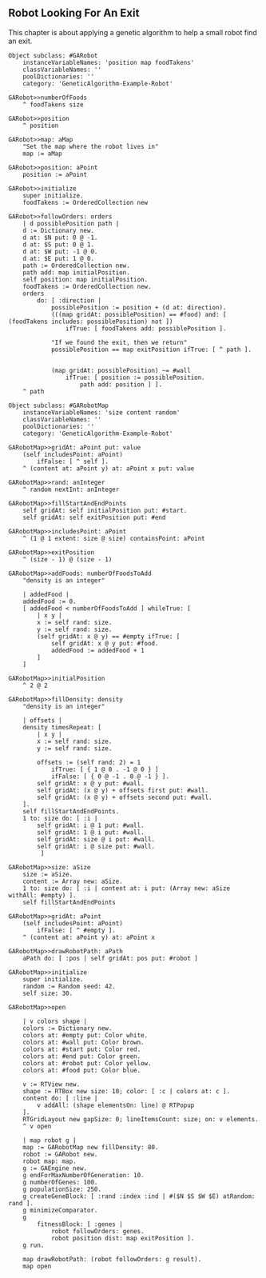 ## Robot Looking For An ExitThis chapter is about applying a genetic algorithm to help a small robot find an exit. ```SmalltalkObject subclass: #GARobot	instanceVariableNames: 'position map foodTakens'	classVariableNames: ''	poolDictionaries: ''	category: 'GeneticAlgorithm-Example-Robot'``````SmalltalkGARobot>>numberOfFoods	^ foodTakens size``````SmalltalkGARobot>>position	^ position``````SmalltalkGARobot>>map: aMap	"Set the map where the robot lives in"	map := aMap``````SmalltalkGARobot>>position: aPoint	position := aPoint``````SmalltalkGARobot>>initialize	super initialize.	foodTakens := OrderedCollection new``````SmalltalkGARobot>>followOrders: orders	| d possiblePosition path |	d := Dictionary new.	d at: $N put: 0 @ -1.	d at: $S put: 0 @ 1.	d at: $W put: -1 @ 0.	d at: $E put: 1 @ 0.	path := OrderedCollection new.	path add: map initialPosition.	self position: map initialPosition.	foodTakens := OrderedCollection new.	orders		do: [ :direction | 			possiblePosition := position + (d at: direction).			(((map gridAt: possiblePosition) == #food) and: [ (foodTakens includes: possiblePosition) not ])				ifTrue: [ foodTakens add: possiblePosition ].						"If we found the exit, then we return"			possiblePosition == map exitPosition ifTrue: [ ^ path ].									(map gridAt: possiblePosition) ~= #wall				ifTrue: [ position := possiblePosition.					path add: position ] ].	^ path``````SmalltalkObject subclass: #GARobotMap	instanceVariableNames: 'size content random'	classVariableNames: ''	poolDictionaries: ''	category: 'GeneticAlgorithm-Example-Robot'``````SmalltalkGARobotMap>>gridAt: aPoint put: value	(self includesPoint: aPoint)		ifFalse: [ ^ self ].	^ (content at: aPoint y) at: aPoint x put: value``````SmalltalkGARobotMap>>rand: anInteger	^ random nextInt: anInteger``````SmalltalkGARobotMap>>fillStartAndEndPoints	self gridAt: self initialPosition put: #start.	self gridAt: self exitPosition put: #end``````SmalltalkGARobotMap>>includesPoint: aPoint	^ (1 @ 1 extent: size @ size) containsPoint: aPoint``````SmalltalkGARobotMap>>exitPosition	^ (size - 1) @ (size - 1)``````SmalltalkGARobotMap>>addFoods: numberOfFoodsToAdd	"density is an integer"		| addedFood |	addedFood := 0.	[ addedFood < numberOfFoodsToAdd ] whileTrue: [ 		| x y |		x := self rand: size.		y := self rand: size.		(self gridAt: x @ y) == #empty ifTrue: [ 			self gridAt: x @ y put: #food.			addedFood := addedFood + 1		]	]``````SmalltalkGARobotMap>>initialPosition	^ 2 @ 2``````SmalltalkGARobotMap>>fillDensity: density	"density is an integer"		| offsets |	density timesRepeat: [ 		| x y |		x := self rand: size.		y := self rand: size.				offsets := (self rand: 2) = 1 			ifTrue: [ { 1 @ 0 . -1 @ 0 } ] 			ifFalse: [ { 0 @ -1 . 0 @ -1 } ].		self gridAt: x @ y put: #wall.		self gridAt: (x @ y) + offsets first put: #wall.		self gridAt: (x @ y) + offsets second put: #wall.	].	self fillStartAndEndPoints.	1 to: size do: [ :i | 		self gridAt: i @ 1 put: #wall. 		self gridAt: 1 @ i put: #wall.		self gridAt: size @ i put: #wall.		self gridAt: i @ size put: #wall.		 ] ``````SmalltalkGARobotMap>>size: aSize	size := aSize.	content := Array new: aSize.	1 to: size do: [ :i | content at: i put: (Array new: aSize withAll: #empty) ].	self fillStartAndEndPoints``````SmalltalkGARobotMap>>gridAt: aPoint	(self includesPoint: aPoint)		ifFalse: [ ^ #empty ].	^ (content at: aPoint y) at: aPoint x``````SmalltalkGARobotMap>>drawRobotPath: aPath	aPath do: [ :pos | self gridAt: pos put: #robot ]``````SmalltalkGARobotMap>>initialize	super initialize.	random := Random seed: 42.	self size: 30.``````SmalltalkGARobotMap>>open	| v colors shape |	colors := Dictionary new.	colors at: #empty put: Color white.	colors at: #wall put: Color brown.	colors at: #start put: Color red.	colors at: #end put: Color green.	colors at: #robot put: Color yellow.	colors at: #food put: Color blue.	v := RTView new.	shape := RTBox new size: 10; color: [ :c | colors at: c ].	content do: [ :line | 		v addAll: (shape elementsOn: line) @ RTPopup	].	RTGridLayout new gapSize: 0; lineItemsCount: size; on: v elements.	^ v open``````Smalltalk	| map robot g |	map := GARobotMap new fillDensity: 80.	robot := GARobot new.	robot map: map.	g := GAEngine new.	g endForMaxNumberOfGeneration: 10.	g numberOfGenes: 100.	g populationSize: 250.	g createGeneBlock: [ :rand :index :ind | #($N $S $W $E) atRandom: rand ].	g minimizeComparator.	g		fitnessBlock: [ :genes | 			robot followOrders: genes.			robot position dist: map exitPosition ].	g run.	map drawRobotPath: (robot followOrders: g result).	map open```